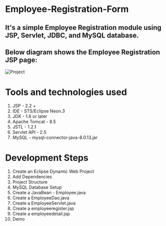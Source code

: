 # Employee-Registration-Form

## It's a simple Employee Registration module using JSP, Servlet, JDBC, and MySQL database.

## Below diagram shows the Employee Registration JSP page:
![Project](https://user-images.githubusercontent.com/42884781/125154278-dd4af600-e176-11eb-872a-b8e227fbefc4.png)


# Tools and technologies used
1. JSP - 2.2 +
2. IDE - STS/Eclipse Neon.3
3. JDK - 1.8 or later
4. Apache Tomcat - 8.5
5. JSTL - 1.2.1
6. Servlet API - 2.5
7. MySQL - mysql-connector-java-8.0.13.jar
# Development Steps
1. Create an Eclipse Dynamic Web Project
2. Add Dependencies
3. Project Structure
4. MySQL Database Setup
5. Create a JavaBean - Employee.java
6. Create a EmployeeDao.java
7. Create a EmployeeServlet.java
8. Create a employeeregister.jsp
9. Create a employeedetail.jsp
10. Demo
